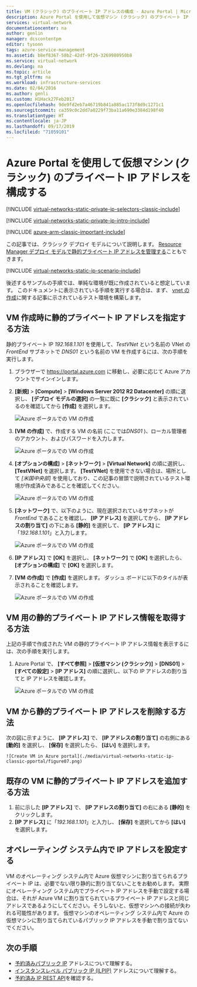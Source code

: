 ```yaml
---
title: VM (クラシック) のプライベート IP アドレスの構成 - Azure Portal | Microsoft Docs
description: Azure Portal を使用して仮想マシン (クラシック) のプライベート IP アドレスを構成する方法について説明します。
services: virtual-network
documentationcenter: na
author: genlin
manager: dcscontentpm
editor: tysonn
tags: azure-service-management
ms.assetid: b8ef8367-58b2-42df-9f26-3269980950b8
ms.service: virtual-network
ms.devlang: na
ms.topic: article
ms.tgt_pltfrm: na
ms.workload: infrastructure-services
ms.date: 02/04/2016
ms.author: genli
ms.custom: H1Hack27Feb2017
ms.openlocfilehash: 9de9fd2eb7a46719b841a885ac173f8d9c1271c1
ms.sourcegitcommit: ca359c0c2dd7a0229f73ba11a690e3384d198f40
ms.translationtype: HT
ms.contentlocale: ja-JP
ms.lasthandoff: 09/17/2019
ms.locfileid: "71059101"
---
```

# <a name="configure-private-ip-addresses-for-a-virtual-machine-classic-using-the-azure-portal"></a>Azure Portal を使用して仮想マシン (クラシック) のプライベート IP アドレスを構成する

[!INCLUDE [virtual-networks-static-private-ip-selectors-classic-include](../../includes/virtual-networks-static-private-ip-selectors-classic-include.md)]

[!INCLUDE [virtual-networks-static-private-ip-intro-include](../../includes/virtual-networks-static-private-ip-intro-include.md)]

[!INCLUDE [azure-arm-classic-important-include](../../includes/azure-arm-classic-important-include.md)]

この記事では、クラシック デプロイ モデルについて説明します。 [Resource Manager デプロイ モデルで静的プライベート IP アドレスを管理する](virtual-networks-static-private-ip-arm-pportal.md)こともできます。

[!INCLUDE [virtual-networks-static-ip-scenario-include](../../includes/virtual-networks-static-ip-scenario-include.md)]

後述するサンプルの手順では、単純な環境が既に作成されていると想定しています。 このドキュメントに表示されている手順を実行する場合は、まず、 [vnet の作成](virtual-networks-create-vnet-classic-pportal.md)に関する記事に示されているテスト環境を構築します。

## <a name="how-to-specify-a-static-private-ip-address-when-creating-a-vm"></a>VM 作成時に静的プライベート IP アドレスを指定する方法
静的プライベート IP *192.168.1.101* を使用して、*TestVNet* という名前の VNet の *FrontEnd* サブネットで *DNS01* という名前の VM を作成するには、次の手順を実行します。

1. ブラウザーで https://portal.azure.com に移動し、必要に応じて Azure アカウントでサインインします。
2. **[新規]**  >  **[Compute]**  >  **[Windows Server 2012 R2 Datacenter]** の順に選択し、 **[デプロイ モデルの選択]** の一覧に既に **[クラシック]** と表示されているのを確認してから **[作成]** を選択します。
   
    ![Azure ポータルでの VM の作成](./media/virtual-networks-static-ip-classic-pportal/figure01.png)
3. **[VM の作成]** で、作成する VM の名前 (ここでは*DNS01* )、ローカル管理者のアカウント、およびパスワードを入力します。
   
    ![Azure ポータルでの VM の作成](./media/virtual-networks-static-ip-classic-pportal/figure02.png)
4. **[オプションの構成]**  >  **[ネットワーク]**  >  **[Virtual Network]** の順に選択し、 **[TestVNet]** を選択します。 **[TestVNet]** を使用できない場合は、場所として *[米国中央部]* を使用しており、この記事の冒頭で説明されているテスト環境が作成済みであることを確認してください。
   
    ![Azure ポータルでの VM の作成](./media/virtual-networks-static-ip-classic-pportal/figure03.png)
5. **[ネットワーク]** で、以下のように、現在選択されているサブネットが *FrontEnd* であることを確認し、 **[IP アドレス]** を選択してから、 **[IP アドレスの割り当て]** の下にある **[静的]** を選択して、 **[IP アドレス]** に 「*192.168.1.101*」と入力します。
   
    ![Azure ポータルでの VM の作成](./media/virtual-networks-static-ip-classic-pportal/figure04.png)    
6. **[IP アドレス]** で **[OK]** を選択し、 **[ネットワーク]** で **[OK]** を選択したら、 **[オプションの構成]** で **[OK]** を選択します。
7. **[VM の作成]** で **[作成]** を選択します。 ダッシュ ボードに以下のタイルが表示されることを確認します。
   
    ![Azure ポータルでの VM の作成](./media/virtual-networks-static-ip-classic-pportal/figure05.png)

## <a name="how-to-retrieve-static-private-ip-address-information-for-a-vm"></a>VM 用の静的プライベート IP アドレス情報を取得する方法
上記の手順で作成された VM の静的プライベート IP アドレス情報を表示するには、次の手順を実行します。

1. Azure Portal で、 **[すべて参照]**  >  **[仮想マシン (クラシック)]**  >  **[DNS01]**  >  **[すべての設定]**  >  **[IP アドレス]** の順に選択し、以下の IP アドレスの割り当てと IP アドレスを確認します。
   
    ![Azure ポータルでの VM の作成](./media/virtual-networks-static-ip-classic-pportal/figure06.png)

## <a name="how-to-remove-a-static-private-ip-address-from-a-vm"></a>VM から静的プライベート IP アドレスを削除する方法

次の図に示すように、 **[IP アドレス]** で、 **[IP アドレスの割り当て]** の右側にある **[動的]** を選択し、 **[保存]** を選択したら、 **[はい]** を選択します。
   
    ![Create VM in Azure portal](./media/virtual-networks-static-ip-classic-pportal/figure07.png)

## <a name="how-to-add-a-static-private-ip-address-to-an-existing-vm"></a>既存の VM に静的プライベート IP アドレスを追加する方法

1. 前に示した **[IP アドレス]** で、 **[IP アドレスの割り当て]** の右にある **[静的]** をクリックします。
2. **[IP アドレス]** に「*192.168.1.101*」と入力し、 **[保存]** を選択してから **[はい]** を選択します。

## <a name="set-ip-addresses-within-the-operating-system"></a>オペレーティング システム内で IP アドレスを設定する

VM のオペレーティング システム内で Azure 仮想マシンに割り当てられるプライベート IP は、必要でない限り静的に割り当てないことをお勧めします。 実際にオペレーティング システム内でプライベート IP アドレスを手動で設定する場合は、それが Azure VM に割り当てられているプライベート IP アドレスと同じアドレスであるようにしてください。そうしないと、仮想マシンへの接続が失われる可能性があります。 仮想マシンのオペレーティング システム内で Azure の仮想マシンに割り当てられているパブリック IP アドレスを手動で割り当てないでください。

## <a name="next-steps"></a>次の手順
* [予約済みパブリック IP](virtual-networks-reserved-public-ip.md) アドレスについて理解する。
* [インスタンスレベル パブリック IP (ILPIP)](virtual-networks-instance-level-public-ip.md) アドレスについて理解する。
* [予約済み IP REST API](https://msdn.microsoft.com/library/azure/dn722420.aspx)を確認する。

